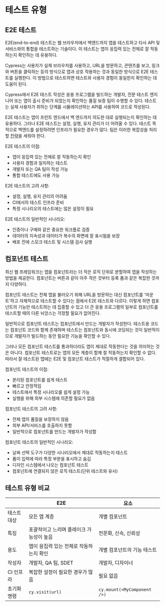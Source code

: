 # 테스트 유형

## E2E 테스트

E2E(end-to-end) 테스트는 웹 브라우저에서 백엔드까지 앱을 테스트하고 타사 API 및 서비스와의 통합을 테스트하는 기술이다. 이 테스트는 앱이 응집력 있는 전체로 잘 작동하는지 확인하는 데 유용하다.

Cypress는 사용자가 실제 브라우저를 사용하고, URL을 방문하고, 콘텐츠를 보고, 링크와 버튼을 클릭하는 등의 방식으로 앱과 상호 작용하는 것과 동일한 방식으로 E2E 테스트를 실행한다. 이 방법으로 테스트하면 테스트와 사용자 경험이 동일한지 확인하는 데 도움이 된다.

Cypress에서 E2E 테스트 작성은 응용 프로그램을 빌드하는 개발자, 전문 테스트 엔지니어 또는 앱이 출시 준비가 되었는지 확인하는 품질 보증 팀이 수행할 수 있다. 테스트는 실제 사용자가 취하는 단계를 시뮬레이션하는 API를 사용하여 코드로 작성된다.

E2E 테스트는 앱이 프런트 엔드에서 백 엔드까지 의도한 대로 실행되는지 확인하는 데 유용하다. 그러나 E2E 테스트는 설정, 실행, 유지 관리가 더 어려울 수 있다. 테스트 목적으로 백엔드를 설정하려면 인프라가 필요한 경우가 많다. 팀은 이러한 복잡성을 처리할 [전략](https://docs.cypress.io/guides/end-to-end-testing/testing-your-app#Testing-strategies)을 세워야 한다.

E2E 테스트의 이점:

- 앱이 응집력 있는 전체로 잘 작동하는지 확인
- 사용자 경험과 일치하는 테스트
- 개발자 또는 QA 팀이 작성 가능
- 통합 테스트에도 사용 가능

E2E 테스트의 고려 사항:

- 설정, 실행, 유지 관리의 어려움
- CI에서의 테스트 인프라 준비
- 특정 시나리오의 테스트에는 많은 설정이 필요

E2E 테스트의 일반적인 시나리오:

- 인증이나 구매와 같은 중요한 워크플로 검증
- 데이터의 지속성과 데이터가 복수의 화면에 잘 표시됨을 보장
- 배포 전에 스모크 테스트 및 시스템 검사 실행

## 컴포넌트 테스트

최신 웹 프레임워크는 앱을 컴포넌트라는 더 작은 로직 단위로 분할하여 앱을 작성하는 방법을 제공한다. 컴포넌트는 버튼과 같이 아주 작은 것부터 등록 폼과 같은 복잡한 것까지 다양하다.

컴포넌트 테스트는 전체 앱을 불러오기 위해 URL을 방문하는 대신 컴포넌트를 '마운트'하고 자체적으로 테스트할 수 있다는 점에서 E2E 테스트와 다르다. 이렇게 하면 컴포넌트의 기능만 테스트하는 데 집중할 수 있고 더 큰 응용 프로그램의 일부로 컴포넌트를 테스트할 때의 다른 뉘앙스는 걱정할 필요가 없어진다.

일반적으로 컴포넌트 테스트는 컴포넌트에서 만드는 개발자가 작성한다. 테스트용 코드는 컴포넌트 코드와 함께 존재하며 테스트는 컴포넌트와 동시에 코딩되는 것이 일반적이므로 개발자가 빌드하는 동안 필요한 기능을 확인할 수 있다.

그러나 모든 컴포넌트 테스트를 통과하더라도 앱이 제대로 작동한다는 것을 의미하는 것은 아니다. 컴포넌트 테스트로는 앱의 모든 계층이 함께 잘 작동하는지 확인할 수 없다. 따라서 잘 테스트된 앱에는 E2E 및 컴포넌트 테스트가 적절하게 결합되어 있다.

컴포넌트 테스트의 이점:

- 분리된 컴포넌트를 쉽게 테스트
- 빠르고 안정적임
- 테스트에서 특정 시나리오를 쉽게 설정 가능
- 실행을 위해 외부 시스템에 의존할 필요가 없음

컴포넌트 테스트의 고려 사항:

- 전체 앱의 품질을 보장하지 않음
- 외부 API/서비스를 호출하지 못함
- 일반적으로 컴포넌트를 만드는 개발자가 작성함

컴포넌트 테스트의 일반적인 시나리오:

- 날짜 선택 도구가 다양한 시나리오에서 제대로 작동하는지 테스트
- 폼이 입력에 따라 특정 부분을 표시하고 숨김
- 디자인 시스템에서 나오는 컴포넌트 테스트
- 컴포넌트에 연결되지 않은 로직 테스트(단위 테스트와 유사)

## 테스트 유형 비교

|             | E2E                                      | 요소                        |
| ----------- | ---------------------------------------- | --------------------------- |
| 테스트 대상 | 모든 앱 계층                             | 개별 컴포넌트               |
| 특징        | 포괄적이고 느리며 플레이크 가능성이 높음 | 전문화, 신속, 신뢰성        |
| 용도        | 앱이 응집력 있는 전체로 작동하는지 확인  | 개별 컴포넌트의 기능 테스트 |
| 작성자      | 개발자, QA 팀, SDET                      | 개발자, 디자이너            |
| CI 인프라   | 복잡한 설정이 필요한 경우가 많음         | 필요 없음                   |
| 초기화 명령 | `cy.visit(url)`                          | `cy.mount(<MyComponent />)` |